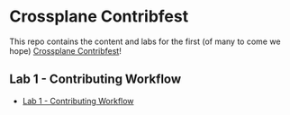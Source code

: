 # Crossplane Contribfest

This repo contains the content and labs for the first (of many to come we hope)
[Crossplane Contribfest](https://sched.co/1Hzcf)!

## Lab 1 - Contributing Workflow

* [Lab 1 - Contributing Workflow](./lab-contributing-workflow.md)
